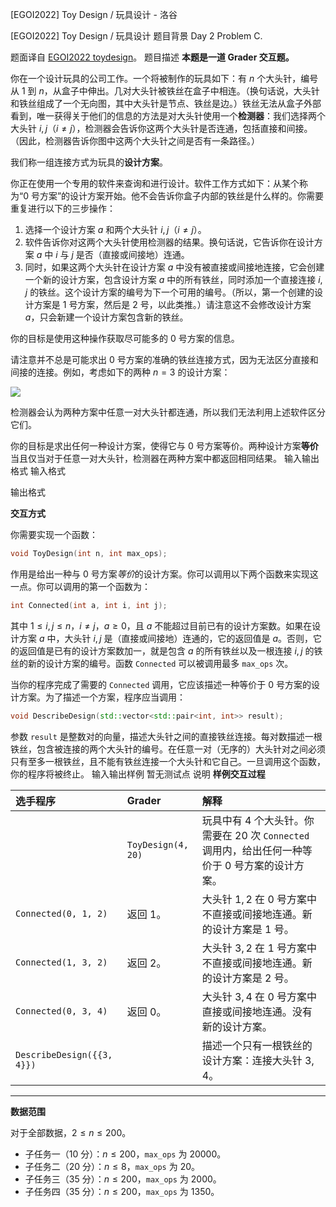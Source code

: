 



[EGOI2022] Toy Design / 玩具设计 - 洛谷














[EGOI2022] Toy Design / 玩具设计
题目背景
Day 2 Problem C.

题面译自 [EGOI2022 toydesign](https://stats.egoi.org/media/task_description/2022_toydesign_en.pdf)。
题目描述
**本题是一道 Grader 交互题。**

你在一个设计玩具的公司工作。一个将被制作的玩具如下：有 $n$ 个大头针，编号从 $1$ 到 $n$，从盒子中伸出。几对大头针被铁丝在盒子中相连。（换句话说，大头针和铁丝组成了一个无向图，其中大头针是节点、铁丝是边。）铁丝无法从盒子外部看到，唯一获得关于他们的信息的方法是对大头针使用一个**检测器**：我们选择两个大头针 $i,j$（$i\ne j$），检测器会告诉你这两个大头针是否连通，包括直接和间接。（因此，检测器告诉你图中这两个大头针之间是否有一条路径。）

我们称一组连接方式为玩具的**设计方案**。

你正在使用一个专用的软件来查询和进行设计。软件工作方式如下：从某个称为“$0$ 号方案”的设计方案开始。他不会告诉你盒子内部的铁丝是什么样的。你需要重复进行以下的三步操作：

1. 选择一个设计方案 $a$ 和两个大头针 $i,j$（$i\ne j$）。
2. 软件告诉你对这两个大头针使用检测器的结果。换句话说，它告诉你在设计方案 $a$ 中 $i$ 与 $j$ 是否（直接或间接地）连通。
3. 同时，如果这两个大头针在设计方案 $a$ 中没有被直接或间接地连接，它会创建一个新的设计方案，包含设计方案 $a$ 中的所有铁丝，同时添加一个直接连接 $i,j$ 的铁丝。这个设计方案的编号为下一个可用的编号。（所以，第一个创建的设计方案是 $1$ 号方案，然后是 $2$ 号，以此类推。）请注意这不会修改设计方案 $a$，只会新建一个设计方案包含新的铁丝。

你的目标是使用这种操作获取尽可能多的 $0$ 号方案的信息。

请注意并不总是可能求出 $0$ 号方案的准确的铁丝连接方式，因为无法区分直接和间接的连接。例如，考虑如下的两种 $n=3$ 的设计方案：

![](https://cdn.luogu.com.cn/upload/image_hosting/7vwojkw8.png)

检测器会认为两种方案中任意一对大头针都连通，所以我们无法利用上述软件区分它们。

你的目标是求出任何一种设计方案，使得它与 $0$ 号方案等价。两种设计方案**等价**当且仅当对于任意一对大头针，检测器在两种方案中都返回相同结果。
输入输出格式
输入格式


输出格式

**交互方式**

你需要实现一个函数：

```cpp
void ToyDesign(int n, int max_ops);
```

作用是给出一种与 $0$ 号方案*等价*的设计方案。你可以调用以下两个函数来实现这一点。你可以调用的第一个函数为：

```cpp
int Connected(int a, int i, int j);
```

其中 $1\le i,j\le n$，$i\ne j$，$a\ge 0$，且 $a$ 不能超过目前已有的设计方案数。如果在设计方案 $a$ 中，大头针 $i,j$ 是（直接或间接地）连通的，它的返回值是 $a$。否则，它的返回值是已有的设计方案数加一，就是包含 $a$ 的所有铁丝以及一根连接 $i,j$ 的铁丝的新的设计方案的编号。函数 `Connected` 可以被调用最多 `max_ops` 次。

当你的程序完成了需要的 `Connected` 调用，它应该描述一种等价于 $0$ 号方案的设计方案。为了描述一个方案，程序应当调用：

```cpp
void DescribeDesign(std::vector<std::pair<int, int>> result);
```

参数 `result` 是整数对的向量，描述大头针之间的直接铁丝连接。每对数描述一根铁丝，包含被连接的两个大头针的编号。在任意一对（无序的）大头针对之间必须只有至多一根铁丝，且不能有铁丝连接一个大头针和它自己。一旦调用这个函数，你的程序将被终止。
输入输出样例
暂无测试点
说明
**样例交互过程**

|选手程序|Grader|解释|
|:-|:-|:-|
||`ToyDesign(4, 20)`|玩具中有 $4$ 个大头针。你需要在 $20$ 次 `Connected` 调用内，给出任何一种等价于 $0$ 号方案的设计方案。|
|`Connected(0, 1, 2)`|返回 $1$。|大头针 $1,2$ 在 $0$ 号方案中不直接或间接地连通。新的设计方案是 $1$ 号。|
|`Connected(1, 3, 2)`|返回 $2$。|大头针 $3,2$ 在 $1$ 号方案中不直接或间接地连通。新的设计方案是 $2$ 号。|
|`Connected(0, 3, 4)`|返回 $0$。|大头针 $3,4$ 在 $0$ 号方案中直接或间接地连通。没有新的设计方案。|
|`DescribeDesign({{3, 4}})`||描述一个只有一根铁丝的设计方案：连接大头针 $3,4$。|

---

**数据范围**

对于全部数据，$2\le n\le 200$。

- 子任务一（$10$ 分）：$n\le 200$，`max_ops` 为 $20000$。
- 子任务二（$20$ 分）：$n\le 8$，`max_ops` 为 $20$。
- 子任务三（$35$ 分）：$n\le 200$，`max_ops` 为 $2000$。
- 子任务四（$35$ 分）：$n\le 200$，`max_ops` 为 $1350$。






